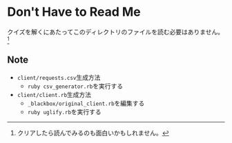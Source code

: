 # Don't Have to Read Me

クイズを解くにあたってこのディレクトリのファイルを読む必要はありません。[^1]

[^1]: クリアしたら読んでみるのも面白いかもしれません。

## Note

- `client/requests.csv`生成方法
  - `ruby csv_generator.rb`を実行する
- `client/client.rb`生成方法
  - `_blackbox/original_client.rb`を編集する
  - `ruby uglify.rb`を実行する
